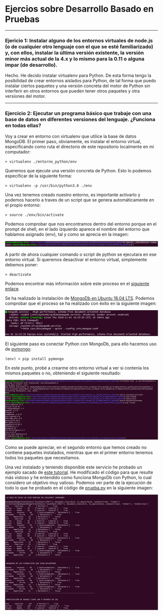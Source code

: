 # Ejercios sobre Desarrollo Basado en Pruebas

---

### Ejericio 1: Instalar alguno de los entornos virtuales de node.js (o de cualquier otro lenguaje con el que se esté familiarizado) y, con ellos, instalar la última versión existente, la versión minor más actual de la 4.x y lo mismo para la 0.11 o alguna impar (de desarrollo).

Hecho. He decido instalar virtualenv para Python. De esta forma tengo la posibilidad de crear entornos aislados para Python, de tal forma que puedo instalar ciertos paquetes y una versión concreta del motor de Python sin interferir en otros entornos que pueden tener otros paquetes y otra versiones del motor.

---

### Ejercicio 2: Ejecutar un programa básico que trabaje con una base de datos en diferentes versiones del lenguaje. ¿Funciona en todas ellas?

Voy a crear en entorno con virtualenv que utilice la base de datos MongoDB. El primer paso, obviamente, es instalar el entorno virtual, especificando como ruta el directorio de este repositorio localmente en mi computador:

`> virtualenv ./entorno_python/env`

Queremos que ejecute una versión concreta de Python. Esto lo podemos especificar de la siguiente forma:

`> virtualenv -p /usr/bin/python3.6 ./env`

Una vez tenemos creado nuestro entorno, es importante activarlo y podemos hacerlo a traves de un script que se genera automáticamente en el propio entorno:

`> source ./env/bin/activate`

Podemos comprobar que nos encontramos dentro del entorno porque en el prompt de shell, en el lado izquierdo aparece el nombre del entorno que habíamos asignado (env), tal y como se aprecia en la imagen:

 ![Captura de le terminal.](figuras/figura1.png)

 A partir de ahora cualquier comando o script de python se ejecutara en ese entorno virtual. Si queremos desactivar el entorno virtual, simplemente debemos poner:

 `> deactivate`

 Podemos encontrar más información sobre este proceso en el [siguiente enlace](https://osl.ugr.es/2016/10/17/entornos-virtuales-en-python-con-virtualenv/).

 Se ha realizado la instalación de [MongoDb en Ubuntu 18.04 LTS](https://www.digitalocean.com/community/tutorials/como-instalar-mongodb-en-ubuntu-16-04-es). Podemos comprobar que el proceso se ha realizado con éxito en la siguiente imagen:

 ![figura4](figuras/figura4.png)

 El siguiente paso es conectar Python con MongoDb, para ello hacemos uso de [pymongo](https://api.mongodb.com/python/current/):

 `(env) > pip install pymongo`

 En este punto, probé a crearme otro entorno virtual a ver si contenía los mismos paquetes o no, obteniendo el siguiente resultado:

 ![figura2](figuras/figura2.png)

 Como se puede apreciar, en el segundo entorno que hemos creado no contiene paquetes instalados, mientras que en el primer entorno tenemos todos los paquetes que necesitamos.

 Una vez instalado y teniendo disponible este servicio he probado un ejemplo sacado de [este tutorial](https://jarroba.com/python-mongodb-driver-pymongo-con-ejemplos/). He modificado el código para que resulte más vistoso y he entendido como funciona MongoDb con Python, lo cual considero un objetivo muy valioso. Podemos ver parte de la ejecución de todo lo que he probado en el código de [prueba.py](https://github.com/AlejandroCN7/Ejercicios_CC/tree/master/Desarrollo_Basado_en_Pruebas/prueba.py) en la siguiente imagen:

 ![figura3](figuras/figura3.png)
